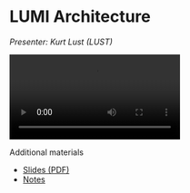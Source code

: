 # LUMI Architecture

*Presenter: Kurt Lust (LUST)*

<video src="https://462000265.lumidata.eu/1day-20230921/recordings/01_LUMI_Architecture.mp4" controls="controls">
</video>

Additional materials

-   [Slides (PDF)](https://462000265.lumidata.eu/1day-20230921/files/LUMI-1day-20230921-01-architecture.pdf)
-   [Notes](01_Architecture.md)
